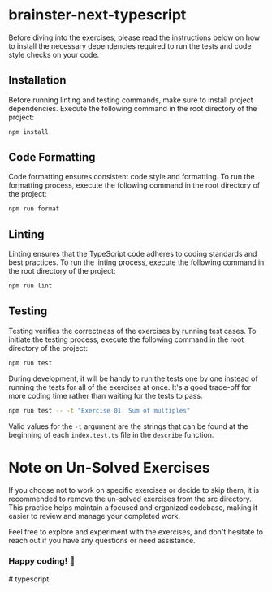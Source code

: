 # brainster-next-typescript

Before diving into the exercises, please read the instructions below on how to install the necessary dependencies required to run the tests and code style checks on your code.

## Installation

Before running linting and testing commands, make sure to install project dependencies. Execute the following command in the root directory of the project:

```bash
npm install
```

## Code Formatting

Code formatting ensures consistent code style and formatting. To run the formatting process, execute the following command in the root directory of the project:

```bash
npm run format
```

## Linting

Linting ensures that the TypeScript code adheres to coding standards and best practices. To run the linting process, execute the following command in the root directory of the project:

```bash
npm run lint
```

## Testing

Testing verifies the correctness of the exercises by running test cases. To initiate the testing process, execute the following command in the root directory of the project:

```bash
npm run test
```

During development, it will be handy to run the tests one by one instead of running the tests for all of the exercises at once. It's a good trade-off for more coding time rather than waiting for the tests to pass.

```bash
npm run test -- -t "Exercise 01: Sum of multiples"
```

Valid values for the `-t` argument are the strings that can be found at the beginning of each `index.test.ts` file in the `describe` function.

# Note on Un-Solved Exercises

If you choose not to work on specific exercises or decide to skip them, it is recommended to remove the un-solved exercises from the src directory. This practice helps maintain a focused and organized codebase, making it easier to review and manage your completed work.

Feel free to explore and experiment with the exercises, and don't hesitate to reach out if you have any questions or need assistance.

### Happy coding! 🍻
#   t y p e s c r i p t  
 